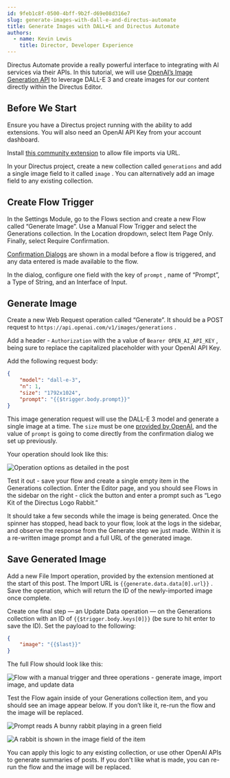 ```yaml
---
id: 9feb1c8f-0500-4bff-9b2f-d69e08d316e7
slug: generate-images-with-dall-e-and-directus-automate
title: Generate Images with DALL•E and Directus Automate
authors: 
  - name: Kevin Lewis
    title: Director, Developer Experience
---
```

Directus Automate provide a really powerful interface to integrating with AI services via their APIs. In this tutorial, we will use [OpenAI’s Image Generation API](https://platform.openai.com/docs/api-reference/images/create) to leverage DALL-E 3 and create images for our content directly within the Directus Editor. 

## Before We Start

Ensure you have a Directus project running with the ability to add extensions. You will also need an OpenAI API Key from your account dashboard. 

Install [this community extension](https://github.com/samechikson/directus-extension-file-import-operation) to allow file imports via URL.

In your Directus project, create a new collection called `generations` and add a single image field to it called `image` . You can alternatively add an image field to any existing collection. 

## Create Flow Trigger

In the Settings Module, go to the Flows section and create a new Flow called “Generate Image”. Use a Manual Flow Trigger and select the Generations collection. In the Location dropdown, select Item Page Only. Finally, select Require Confirmation.

[Confirmation Dialogs](/guides/automate/triggers) are shown in a modal before a flow is triggered, and any data entered is made available to the flow.

In the dialog, configure one field with the key of `prompt` , name of “Prompt”, a Type of String, and an Interface of Input. 

## Generate Image

Create a new Web Request operation called “Generate”. It should be a POST request to `https://api.openai.com/v1/images/generations` . 

Add a header - `Authorization` with the a value of `Bearer OPEN_AI_API_KEY` , being sure to replace the capitalized placeholder with your OpenAI API Key.

Add the following request body: 

```json
{
	"model": "dall-e-3",
	"n": 1,
	"size": "1792x1024",
	"prompt": "{{$trigger.body.prompt}}"
}
```

This image generation request will use the DALL-E 3 model and generate a single image at a time. The `size` must be one [provided by OpenAI](https://platform.openai.com/docs/api-reference/images/create#images-create-size), and the value of `prompt`  is going to come directly from the confirmation dialog we set up previously. 

Your operation should look like this:

![Operation options as detailed in the post](https://product-team.directus.app/assets/7778b5e8-c3ee-4883-8e83-f75623c8a4b6.webp)

Test it out - save your flow and create a single empty item in the Generations collection. Enter the Editor page, and you should see Flows in the sidebar on the right - click the button and enter a prompt such as “Lego Kit of the Directus Logo Rabbit.” 

It should take a few seconds while the image is being generated. Once the spinner has stopped, head back to your flow, look at the logs in the sidebar, and observe the response from the Generate step we just made. Within it is a re-written image prompt and a full URL of the generated image. 

## Save Generated Image

Add a new File Import operation, provided by the extension mentioned at the start of this post. The Import URL is `{{generate.data.data[0].url}}` . Save the operation, which will return the ID of the newly-imported image once complete. 

Create one final step — an Update Data operation — on the Generations collection with an ID of `{{$trigger.body.keys[0]}}` (be sure to hit enter to save the ID). Set the payload to the following: 

```json
{
    "image": "{{$last}}"
}
```

The full Flow should look like this:

![Flow with a manual trigger and three operations - generate image, import image, and update data](https://product-team.directus.app/assets/839d9500-a1b6-4cb9-9928-832c1340c5b0.webp)

Test the Flow again inside of your Generations collection item, and you should see an image appear below. If you don’t like it, re-run the flow and the image will be replaced. 

![Prompt reads A bunny rabbit playing in a green field](https://product-team.directus.app/assets/b0fbb3cb-6130-4e89-99dc-240481dc7913.webp)

![A rabbit is shown in the image field of the item](https://product-team.directus.app/assets/922b9c87-dba3-4fc4-bc11-6b1f1b59cd30.webp)

You can apply this logic to any existing collection, or use other OpenAI APIs to generate summaries of posts. If you don't like what is made, you can re-run the flow and the image will be replaced. 
